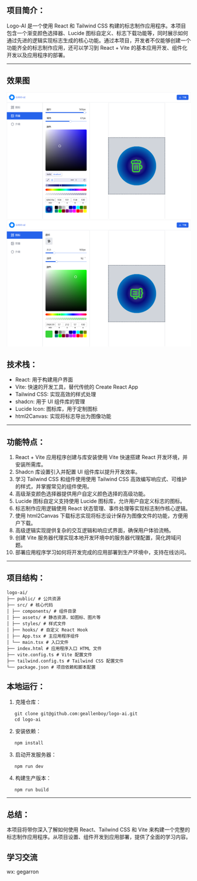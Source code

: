 ## 项目简介：

Logo-AI 是一个使用 React 和 Tailwind CSS 构建的标志制作应用程序。本项目包含一个渐变颜色选择器、Lucide 图标自定义、标志下载功能等，同时展示如何通过先进的逻辑实现标志生成的核心功能。通过本项目，开发者不仅能够创建一个功能齐全的标志制作应用，还可以学习到 React + Vite 的基本应用开发、组件化开发以及应用程序的部署。

---

## 效果图

<img src="./public/logo-ai.png">
<img src="./public/logo-ai2.png">

## 技术栈：

- React: 用于构建用户界面
- Vite: 快速的开发工具，替代传统的 Create React App
- Tailwind CSS: 实现高效的样式处理
- shadcn: 用于 UI 组件库的管理
- Lucide Icon: 图标库，用于定制图标
- html2Canvas: 实现将标志导出为图像功能

---

## 功能特点：

1. React + Vite 应用程序创建与库安装使用 Vite 快速搭建 React 开发环境，并安装所需库。
2. Shadcn 库设置引入并配置 UI 组件库以提升开发效率。
3. 学习 Tailwind CSS 和组件使用使用 Tailwind CSS 高效编写响应式、可维护的样式，并掌握常见的组件使用。
4. 高级渐变颜色选择器提供用户自定义颜色选择的高级功能。
5. Lucide 图标自定义支持使用 Lucide 图标库，允许用户自定义标志的图标。
6. 标志制作应用逻辑使用 React 状态管理、事件处理等实现标志制作核心逻辑。
7. 使用 html2Canvas 下载标志实现将标志设计保存为图像文件的功能，方便用户下载。
8. 高级逻辑实现提供复杂的交互逻辑和响应式界面，确保用户体验流畅。
9. 创建 Vite 服务器代理实现本地开发环境中的服务器代理配置，简化跨域问题。
10. 部署应用程序学习如何将开发完成的应用部署到生产环境中，支持在线访问。

---

## 项目结构：

```
logo-ai/
├── public/ # 公共资源
├── src/ # 核心代码
│ ├── components/ # 组件目录
│ ├── assets/ # 静态资源，如图标、图片等
│ ├── styles/ # 样式文件
│ ├── hooks/ # 自定义 React Hook
│ ├── App.tsx # 主应用程序组件
│ └── main.tsx # 入口文件
├── index.html # 应用程序入口 HTML 文件
├── vite.config.ts # Vite 配置文件
├── tailwind.config.ts # Tailwind CSS 配置文件
└── package.json # 项目依赖和脚本配置

```

## 本地运行：

1. 克隆仓库：

```
   git clone git@github.com:geallenboy/logo-ai.git
   cd logo-ai
```

2. 安装依赖：

```
   npm install
```

3. 启动开发服务器：

```
   npm run dev
```

4. 构建生产版本：

```
   npm run build
```

---

## 总结：

本项目将带你深入了解如何使用 React、Tailwind CSS 和 Vite 来构建一个完整的标志制作应用程序。从项目设置、组件开发到应用部署，提供了全面的学习内容。

## 学习交流

wx: gegarron
